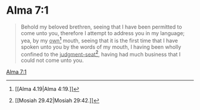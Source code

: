 # Alma 7:1

> Behold my beloved brethren, seeing that I have been permitted to come unto you, therefore I attempt to address you in my language; yea, by my <u>own</u>[^a] mouth, seeing that it is the first time that I have spoken unto you by the words of my mouth, I having been wholly confined to the <u>judgment-seat</u>[^b], having had much business that I could not come unto you.

[Alma 7:1](https://www.churchofjesuschrist.org/study/scriptures/bofm/alma/7?lang=eng&id=p1#p1)


[^a]: [[Alma 4.19|Alma 4:19.]]
[^b]: [[Mosiah 29.42|Mosiah 29:42.]]
